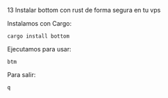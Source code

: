 13 Instalar bottom con rust de forma segura en tu vps

Instalamos con Cargo:

    cargo install bottom

Ejecutamos para usar:

    btm

Para salir:

    q
